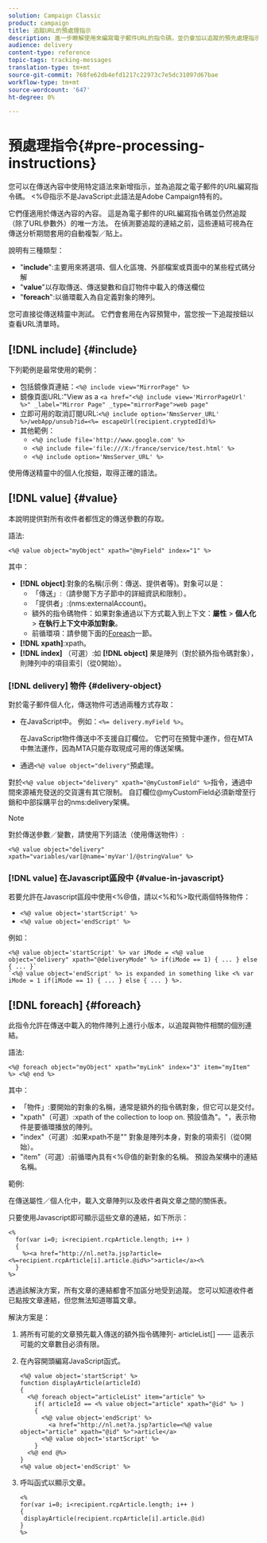 ```yaml
---
solution: Campaign Classic
product: campaign
title: 追蹤URL的預處理指示
description: 進一步瞭解使用來編寫電子郵件URL的指令碼，並仍會加以追蹤的預先處理指示。
audience: delivery
content-type: reference
topic-tags: tracking-messages
translation-type: tm+mt
source-git-commit: 768fe62db4efd1217c22973c7e5dc31097d67bae
workflow-type: tm+mt
source-wordcount: '647'
ht-degree: 0%

---
```



# 預處理指令{#pre-processing-instructions}

您可以在傳送內容中使用特定語法來新增指示，並為追蹤之電子郵件的URL編寫指令碼。 &lt;%@指示不是JavaScript:此語法是Adobe Campaign特有的。

它們僅適用於傳送內容的內容。 這是為電子郵件的URL編寫指令碼並仍然追蹤（除了URL參數外）的唯一方法。 在偵測要追蹤的連結之前，這些連結可視為在傳送分析期間套用的自動複製／貼上。

說明有三種類型：

* &quot;**include**&quot;:主要用來將選項、個人化區塊、外部檔案或頁面中的某些程式碼分解
* &quot;**value**&quot;以存取傳送、傳送變數和自訂物件中載入的傳送欄位
* &quot;**foreach**&quot;:以循環載入為自定義對象的陣列。

您可直接從傳送精靈中測試。 它們會套用在內容預覽中，當您按一下追蹤按鈕以查看URL清單時。

## [!DNL include] {#include}

下列範例是最常使用的範例：

* 包括鏡像頁連結：`<%@ include view="MirrorPage" %>`
* 鏡像頁面URL:&quot;View as a `<a href="<%@ include view='MirrorPageUrl' %>" _label="Mirror Page" _type="mirrorPage">web page"`
* 立即可用的取消訂閱URL:`<%@ include option='NmsServer_URL' %>/webApp/unsub?id=<%= escapeUrl(recipient.cryptedId)%>`
* 其他範例：
   * `<%@ include file='http://www.google.com' %>`
   * `<%@ include file='file:///X:/france/service/test.html' %>`
   * `<%@ include option='NmsServer_URL' %>`

使用傳送精靈中的個人化按鈕，取得正確的語法。

## [!DNL value] {#value}

本說明提供對所有收件者都恆定的傳送參數的存取。

語法:

`<%@ value object="myObject" xpath="@myField" index="1" %>`

其中：

* **[!DNL object]**:對象的名稱(示例：傳送、提供者等)。對象可以是：
   * 「傳送」:（請參閱下方子節中的詳細資訊和限制）。
   * 「提供者」:(nms:externalAccount)。
   * 額外的指令碼物件：如果對象通過以下方式載入到上下文：**屬性** > **個人化** > **在執行上下文中添加對象**。
   * 前循環項：請參閱下面的[Foreach](#foreach)一節。
* **[!DNL xpath]**:xpath。
* **[!DNL index]** （可選）:如 **[!DNL object]** 果是陣列（對於額外指令碼對象），則陣列中的項目索引（從0開始）。

### [!DNL delivery] 物件 {#delivery-object}

對於電子郵件個人化，傳送物件可透過兩種方式存取：

* 在JavaScript中。 例如：`<%= delivery.myField %>`。

   在JavaScript物件傳送中不支援自訂欄位。 它們可在預覽中運作，但在MTA中無法運作，因為MTA只能存取現成可用的傳送架構。

* 通過`<%@ value object="delivery"`預處理。

對於`<%@ value object="delivery" xpath="@myCustomField" %>`指令，通過中間來源補充發送的交貨還有其它限制。 自訂欄位@myCustomField必須新增至行銷和中部採購平台的nms:delivery架構。

>[!NOTE]
>
>對於傳送參數／變數，請使用下列語法（使用傳送物件）:
>
>`<%@ value object="delivery" xpath="variables/var[@name='myVar']/@stringValue" %>`

### [!DNL value] 在Javascript區段中  {#value-in-javascript}

若要允許在Javascript區段中使用&lt;%@值，請以&lt;%和%>取代兩個特殊物件：

* `<%@ value object='startScript' %>`
* `<%@ value object='endScript' %>`

例如：

```
<%@ value object='startScript' %> var iMode = <%@ value object="delivery" xpath="@deliveryMode" %> if(iMode == 1) { ... } else { ... }`
`<%@ value object='endScript' %> is expanded in something like <% var iMode = 1 if(iMode == 1) { ... } else { ... } %>.
```

## [!DNL foreach] {#foreach}

此指令允許在傳送中載入的物件陣列上進行小版本，以追蹤與物件相關的個別連結。

語法:

`<%@ foreach object="myObject" xpath="myLink" index="3" item="myItem" %> <%@ end %>`

其中：

* 「物件」:要開始的對象的名稱，通常是額外的指令碼對象，但它可以是交付。
* &quot;xpath&quot;（可選）:xpath of the collection to loop on. 預設值為&quot;。&quot;，表示物件是要循環播放的陣列。
* &quot;index&quot;（可選）:如果xpath不是&quot;&quot; 對象是陣列本身，對象的項索引（從0開始）。
* &quot;item&quot;（可選）:前循環內具有&lt;%@值的新對象的名稱。 預設為架構中的連結名稱。

範例:

在傳送屬性／個人化中，載入文章陣列以及收件者與文章之間的關係表。

只要使用Javascript即可顯示這些文章的連結，如下所示：

```
<%
  for(var i=0; i<recipient.rcpArticle.length; i++ )
  {
    %><a href="http://nl.net?a.jsp?article=<%=recipient.rcpArticle[i].article.@id%>">article</a><%
  }
%>
```

透過該解決方案，所有文章的連結都會不加區分地受到追蹤。 您可以知道收件者已點按文章連結，但您無法知道哪篇文章。

解決方案是：

1. 將所有可能的文章預先載入傳送的額外指令碼陣列- articleList[] —— 這表示可能的文章數目必須有限。
1. 在內容開頭編寫JavaScript函式。

   ```
   <%@ value object='startScript' %>
   function displayArticle(articleId)
   {
     <%@ foreach object="articleList" item="article" %>
       if( articleId == <% value object="article" xpath="@id" %> ) 
       {
         <%@ value object='endScript' %>
           <a href="http://nl.net?a.jsp?article=<%@ value object="article" xpath="@id" %>">article</a>
         <%@ value object='startScript' %>
       } 
     <%@ end @%>
   }
   <%@ value object='endScript' %>
   ```
1. 呼叫函式以顯示文章。

   ```
   <%
   for(var i=0; i<recipient.rcpArticle.length; i++ )
   {
    displayArticle(recipient.rcpArticle[i].article.@id)
   }
   %>
   ```

